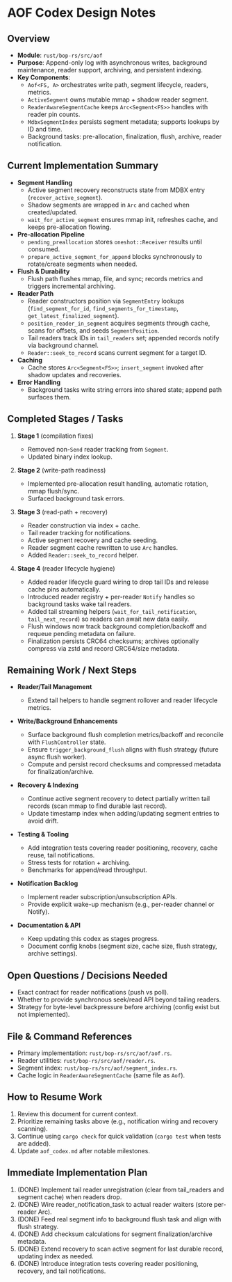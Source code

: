 # AOF Codex Design Notes

## Overview
- **Module**: `rust/bop-rs/src/aof`
- **Purpose**: Append-only log with asynchronous writes, background maintenance, reader support, archiving, and persistent indexing.
- **Key Components**:
  - `Aof<FS, A>` orchestrates write path, segment lifecycle, readers, metrics.
  - `ActiveSegment` owns mutable mmap + shadow reader segment.
  - `ReaderAwareSegmentCache` keeps `Arc<Segment<FS>>` handles with reader pin counts.
  - `MdbxSegmentIndex` persists segment metadata; supports lookups by ID and time.
  - Background tasks: pre-allocation, finalization, flush, archive, reader notification.

## Current Implementation Summary
- **Segment Handling**
  - Active segment recovery reconstructs state from MDBX entry (`recover_active_segment`).
  - Shadow segments are wrapped in `Arc` and cached when created/updated.
  - `wait_for_active_segment` ensures mmap init, refreshes cache, and keeps pre-allocation flowing.
- **Pre-allocation Pipeline**
  - `pending_preallocation` stores `oneshot::Receiver` results until consumed.
  - `prepare_active_segment_for_append` blocks synchronously to rotate/create segments when needed.
- **Flush & Durability**
  - Flush path flushes mmap, file, and sync; records metrics and triggers incremental archiving.
- **Reader Path**
  - Reader constructors position via `SegmentEntry` lookups (`find_segment_for_id`, `find_segments_for_timestamp`, `get_latest_finalized_segment`).
  - `position_reader_in_segment` acquires segments through cache, scans for offsets, and seeds `SegmentPosition`.
  - Tail readers track IDs in `tail_readers` set; appended records notify via background channel.
  - `Reader::seek_to_record` scans current segment for a target ID.
- **Caching**
  - Cache stores `Arc<Segment<FS>>`; `insert_segment` invoked after shadow updates and recoveries.
- **Error Handling**
  - Background tasks write string errors into shared state; append path surfaces them.

## Completed Stages / Tasks
1. **Stage 1** (compilation fixes)
   - Removed non-`Send` reader tracking from `Segment`.
   - Updated binary index lookup.
2. **Stage 2** (write-path readiness)
   - Implemented pre-allocation result handling, automatic rotation, mmap flush/sync.
   - Surfaced background task errors.
3. **Stage 3** (read-path + recovery)
   - Reader construction via index + cache.
   - Tail reader tracking for notifications.
   - Active segment recovery and cache seeding.
   - Reader segment cache rewritten to use `Arc` handles.
   - Added `Reader::seek_to_record` helper.

4. **Stage 4** (reader lifecycle hygiene)
   - Added reader lifecycle guard wiring to drop tail IDs and release cache pins automatically.
   - Introduced reader registry + per-reader `Notify` handles so background tasks wake tail readers.
   - Added tail streaming helpers (`wait_for_tail_notification`, `tail_next_record`) so readers can await new data easily.
   - Flush windows now track background completion/backoff and requeue pending metadata on failure.
   - Finalization persists CRC64 checksums; archives optionally compress via zstd and record CRC64/size metadata.



## Remaining Work / Next Steps
- **Reader/Tail Management**
  - Extend tail helpers to handle segment rollover and reader lifecycle metrics.
- **Write/Background Enhancements**
  - Surface background flush completion metrics/backoff and reconcile with `FlushController` state.
  - Ensure `trigger_background_flush` aligns with flush strategy (future async flush worker).
  - Compute and persist record checksums and compressed metadata for finalization/archive.

- **Recovery & Indexing**
  - Continue active segment recovery to detect partially written tail records (scan mmap to find durable last record).
  - Update timestamp index when adding/updating segment entries to avoid drift.
- **Testing & Tooling**
  - Add integration tests covering reader positioning, recovery, cache reuse, tail notifications.
  - Stress tests for rotation + archiving.
  - Benchmarks for append/read throughput.
- **Notification Backlog**
  - Implement reader subscription/unsubscription APIs.
  - Provide explicit wake-up mechanism (e.g., per-reader channel or Notify).
- **Documentation & API**
  - Keep updating this codex as stages progress.
  - Document config knobs (segment size, cache size, flush strategy, archive settings).

## Open Questions / Decisions Needed
- Exact contract for reader notifications (push vs poll).
- Whether to provide synchronous seek/read API beyond tailing readers.
- Strategy for byte-level backpressure before archiving (config exist but not implemented).

## File & Command References
- Primary implementation: `rust/bop-rs/src/aof/aof.rs`.
- Reader utilities: `rust/bop-rs/src/aof/reader.rs`.
- Segment index: `rust/bop-rs/src/aof/segment_index.rs`.
- Cache logic in `ReaderAwareSegmentCache` (same file as `Aof`).

## How to Resume Work
1. Review this document for current context.
2. Prioritize remaining tasks above (e.g., notification wiring and recovery scanning).
3. Continue using `cargo check` for quick validation (`cargo test` when tests are added).
4. Update `aof_codex.md` after notable milestones.

## Immediate Implementation Plan
1. (DONE) Implement tail reader unregistration (clear from tail_readers and segment cache) when readers drop.
2. (DONE) Wire reader_notification_task to actual reader waiters (store per-reader Arc<Notify>).
3. (DONE) Feed real segment info to background flush task and align with flush strategy.
4. (DONE) Add checksum calculations for segment finalization/archive metadata.
5. (DONE) Extend recovery to scan active segment for last durable record, updating index as needed.
6. (DONE) Introduce integration tests covering reader positioning, recovery, and tail notifications.

